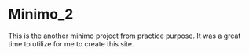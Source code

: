 # Minimo_2
This is the another minimo project from practice purpose. It was a great time to utilize for me to create this site.
